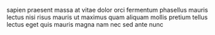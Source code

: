 sapien praesent massa at vitae dolor orci fermentum phasellus mauris lectus nisi
risus mauris ut maximus quam aliquam mollis pretium tellus lectus eget quis
mauris magna nam nec sed ante nunc
